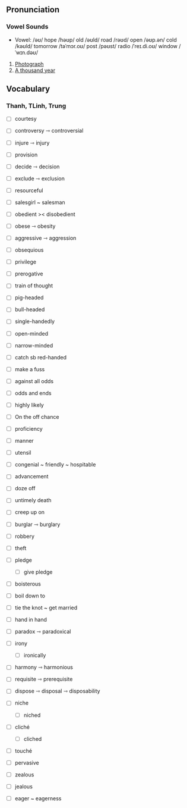 ## Pronunciation

### Vowel Sounds
- Vowel: 
	/əʊ/
	hope /həʊp/
	old /əʊld/
	road /rəʊd/
	open /əʊp.ən/
	cold /kəʊld/
	tomorrow /təˈmɔr.oʊ/
	post /pəʊst/
	radio /ˈreɪ.di.oʊ/
	window /ˈwɪn.dəʊ/

1. [Photograph](https://www.youtube.com/watch?v=HpphFd_mzXE)
2. [A thousand year](https://www.youtube.com/watch?v=NZGHXy1IAHM)


## Vocabulary

### Thanh, TLinh, Trung

- [ ] courtesy 
- [ ] controversy ⇾ controversial
- [ ] injure ⇾ injury
- [ ] provision
- [ ] decide ⇾ decision
- [ ] exclude ⇾ exclusion
- [ ] resourceful
- [ ] salesgirl ~ salesman
- [ ] obedient >< disobedient
- [ ] obese ⇾ obesity
- [ ] aggressive ⇾ aggression
- [ ] obsequious
- [ ] privilege
- [ ] prerogative
- [ ] train of thought
- [ ] pig-headed
- [ ] bull-headed
- [ ] single-handedly
- [ ] open-minded
- [ ] narrow-minded
- [ ] catch sb red-handed
- [ ] make a fuss
- [ ] against all odds
- [ ] odds and ends
- [ ] highly likely
- [ ] On the off chance
- [ ] proficiency
- [ ] manner
- [ ] utensil
- [ ] congenial ~ friendly ~ hospitable
- [ ] advancement
- [ ] doze off
- [ ] untimely death
- [ ] creep up on
- [ ] burglar ⇾ burglary
- [ ] robbery
- [ ] theft
- [ ] pledge
	- [ ] give pledge
- [ ] boisterous
- [ ] boil down to
- [ ] tie the knot ~ get married
- [ ] hand in hand
- [ ] paradox ⇾ paradoxical
- [ ] irony
	- [ ] ironically
- [ ] harmony ⇾ harmonious
- [ ] requisite ⇾ prerequisite
- [ ] dispose ⇾ disposal ⇾ disposability
	
- [ ] niche
	- [ ] niched
- [ ] cliché
	- [ ] cliched
- [ ] touché
- [ ] pervasive
- [ ] zealous
- [ ] jealous
- [ ] eager ~ eagerness

